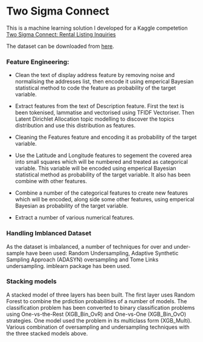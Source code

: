 # Two Sigma Connect
This is a machine learning solution I developed for a Kaggle competetion [Two Sigma Connect: Rental Listing Inquiries](https://www.kaggle.com/c/two-sigma-connect-rental-listing-inquiries)

The dataset can be downloaded from [here](https://www.kaggle.com/c/two-sigma-connect-rental-listing-inquiries/data).

### Feature Engineering:

* Clean the text of display address feature by removing noise and normalising the addresses list, then encode it using emperical Bayesian statistical method to code the feature as probability of the target variable.

* Extract features from the text of Description feature. First the text is been tokenised, lammatise and vectorised using TFIDF Vectoriser. Then Latent Dirichlet Allocation topic modelling to discover the topics distribution and use this distribution as features.

* Cleaning the Features feature and encoding it as probability of the target variable.

* Use the Latitude and Longitude features to segement the covered area into small squares which will be numbered and treated as categorical variable. This variable will be encoded using emperical Bayesian statistical method as probability of the target variable. It also has been combine with other features.

* Combine a number of the categorical  features to create new features which will be encoded, along side some other features, using emperical Bayesian as probability of the target variable.

* Extract a number of various numerical features.

### Handling Imblanced Dataset

As the dataset is imbalanced, a number of techniques for over and under-sample have been used: Random Undersampling,  Adaptive Synthetic Sampling Approach (ADASYN) oversampling and Tome Links undersampling. imblearn package has been used.

### Stacking models
A stacked model of three layers has been built. The  first layer uses Random Forest to combine the prdiction probabilities of a number of models. The classification problem has been converted to binary classification problems using One-vs-the-Rest (XGB_Bin_OvR) and One-vs-One (XGB_Bin_OvO) strategies. One model used the problem in its multiclass form (XGB_Multi). Various combination of oversampling and undersampling techniques with the three stacked models above.
